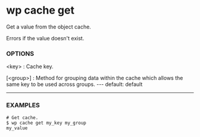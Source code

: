 # wp cache get

Get a value from the object cache.

Errors if the value doesn't exist.

### OPTIONS

&lt;key&gt;
: Cache key.

[&lt;group&gt;]
: Method for grouping data within the cache which allows the same key to be used across groups.
\---
default: default
___

### EXAMPLES

    # Get cache.
    $ wp cache get my_key my_group
    my_value


